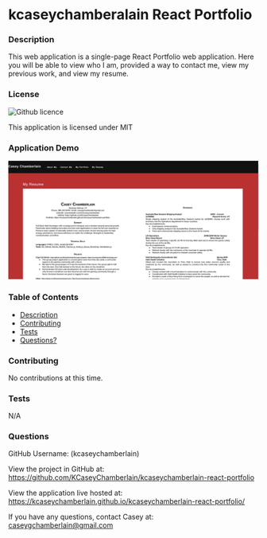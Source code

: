 # kcaseychamberalain React Portfolio
### Description
This web application is a single-page React Portfolio web application. Here you will be able to view who I am, provided a way to contact me, view my previous work, and view my resume.
### License
![Github licence](https://img.shields.io/badge/license-MIT-blue.svg)

This application is licensed under MIT

### Application Demo
![kcaseychamberlain React Portfolio](./src/assets/demo/demo.jpg)

### Table of Contents
- [Description](#description)
- [Contributing](#contributing)
- [Tests](#tests)
- [Questions?](#questions)


### Contributing
No contributions at this time.

### Tests
N/A

### Questions
GitHub Username: (kcaseychamberlain) 

View the project in GitHub at: https://github.com/KCaseyChamberlain/kcaseychamberlain-react-portfolio

View the application live hosted at: https://kcaseychamberlain.github.io/kcaseychamberlain-react-portfolio/
    
If you have any questions, contact Casey at: caseygchamberlain@gmail.com